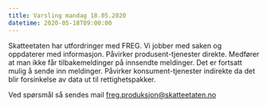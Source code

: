 ```yaml
---
title: Varsling mandag 18.05.2020
datetime: 2020-05-18T09:00:00
---
```

Skatteetaten har utfordringer med FREG. Vi jobber med saken og oppdaterer med informasjon.
Påvirker produsent-tjenester direkte. Medfører at man ikke får tilbakemeldinger på innsendte meldinger. Det er fortsatt mulig å sende inn meldinger.
Påvirker konsument-tjenester indirekte da det blir forsinkelse av data ut til rettighetspakker.

Ved spørsmål så sendes mail freg.produksjon@skatteetaten.no
